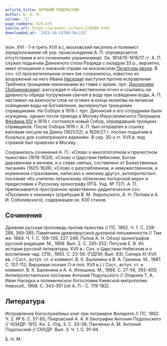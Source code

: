 ```yaml
---
article_title: АНТОНИЙ ПОДОЛЬСКИЙ
author: Б. Н. М.
volume: '2'
page_numbers: 674-675
source_url: https://pravenc.ru/text/116096.html
downloaded_at: '2025-10-13T08:50:23Z'
---
```


(кон. XVI - 1-я треть XVII в.), московский писатель и полемист (предположение об укр. происхождении А. П. опровергается отсутствием в его сочинениях украинизмов). Ок. 1614/15-1616/17 гг. А. П. служил подьячим Денежного стола Разряда с окладом 33 р., вероятно, имел отношение к книжной справе на московском [Печатном дворе](<https://pravenc.ru/text/Печатном дворе.html>). В соч. «О просветительном огне» (не сохранилось, известно из возражений на него Ивана [Наседки](https://pravenc.ru/text/Наседки.html)) выступил против исправления Требника троицкими книжниками во главе с архим. прп. [Дионисием (Зобниновским)](<https://pravenc.ru/text/ДИОНИСИЙ (Зобниновский (Зобнинов  Зобнинский).html>): рассуждая о «Божественном огне» и ссылаясь на древность обряда погружения свечей в воду при освящении воды, А. П. настаивал на важности слов «и огнем» в конце молитвы на великом освящении воды на Богоявление, вычеркнутых троицкими справщиками. На Соборе в 1618 г. прп. Дионисий и его сотрудники были осуждены, однако после приезда в Москву Иерусалимского Патриарха [Феофана XIV](<https://pravenc.ru/text/Феофана XIV.html>) в 1619 г. состоялся новый Собор, оправдавший троицких справщиков. После Собора 1619 г. А. П. был отправлен в ссылку валовым писцом на Двину (1621/22), в 1626/27 г. послан подьячим в Козельск для «селитренного варения». В сер. 30-х гг. XVII в. под стражей был привезен в Москву.

Сохранились сочинения А. П.: «Слово о многопотопном и прелестном пьянстве» (1619-1620), «Слово о Царствии Небеснем, Богом дарованнем и вечнем, и о славе святых, составлено от Божественных писаний» (1625-1626), «Слово о разслабленном, и немужественном, и изуменном страховании, написано к некоему другу», антипротестант. послание «Ко учителю латынскому обличение люторской вере» и предисловие к Русскому хронографу (РГБ. Унд. № 727). А. П. приписывается пространное нравственно-дидактическое соч. «Послание к некоему» (атрибуция В. М. Ундольского, А. Н. Попова и А. И. Соболевского), содержащее ок. 630 стихов.

## Сочинения

Древняя русская проповедь против пьянства // ПС. 1862. Ч. 1. С. 238-288, 369-385; Памятники древнерусской духовной письменности // Там же. 1864. Ч. 1. С. 108-126, 227-246; Попов А. Н. Обзор хронографов русской редакции. М., 1869. Вып. 2. С. 245-252; Петухов Е. В. Из истории русской литературы. XVII в.: Соч. о Царствии Небесном и о воспитании чад. СПб., 1893. С. 23-56. (ПДПИ; Вып. 93); Сатира XI-XVII вв. / Сост., вступ. ст. и коммент. В. К. Былинина и В. А. Грихина. М., 1987. С. 107-112; Виршевая поэзия (1-я пол. XVII в.) / Сост., вступ. ст. и коммент. В. К. Былинина и А. А. Илюшина. М., 1989. С. 27-56, 393-400; Антипротестантское послание Антония Подольского // Опарина Т. А. Иван Наседка и полемическое богословие Киевской митрополии. Новосиб., 1998. С. 343-351 [об А. П.- С. 179-182].

## Литература

Исправление богослужебных книг при патриархе Филарете // ПС. 1862. Ч. 2. № 6. С. 57-65; Покровский А. А. К биографии Антония Подольского // ЧОИДР. 1912. Кн. 2. Отд. 3. С. 33-38; Панченко А. М. Антоний Подольский // СККДР. Вып. 3. Ч. 1. С. 91-94.

Б. Н. М.
